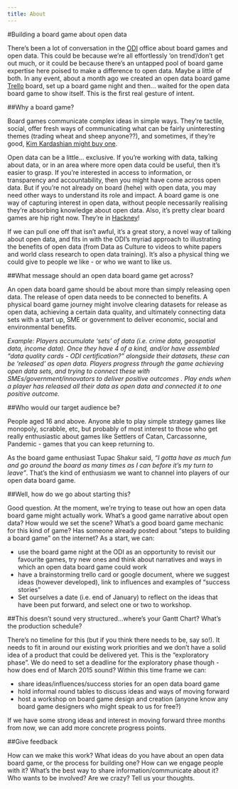 ```yaml
---
title: About
---
```


#Building a board game about open data

There’s been a lot of conversation in the [ODI](http://theodi.org) office about board games and open data. This could be because we’re all effortlessly ‘on trend’/don’t get out much, or it could be because there’s an untapped pool of board game expertise here poised to make a difference to open data. Maybe a little of both. In any event, about a month ago we created an open data board game [Trello](http://trello.com) board, set up a board game night and then... waited for the open data board game to show itself. This is the first real gesture of intent.  

##Why a board game?

Board games communicate complex ideas in simple ways. They’re tactile, social, offer fresh ways of communicating what can be fairly uninteresting themes (trading wheat and sheep anyone??), and sometimes, if they’re good, [Kim Kardashian might buy one](http://www.dailymail.co.uk/tvshowbiz/article-2660807/Kim-Kardashian-buys-Kanye-West-20-custom-Monopoly-board-game-birthday.html).

Open data can be a little... exclusive. If you’re working with data, talking about data, or in an area where more open data could be useful, then it’s easier to grasp. If you’re interested in access to information, or transparency and accountability, then you might have come across open data. But if you’re not already on board (hehe) with open data, you may need other ways to understand its role and impact. A board game is one way of capturing interest in open data, without people necessarily realising they’re absorbing knowledge about open data. Also, it’s pretty clear board games are hip right now. They’re in [Hackney](http://www.draughtslondon.com/)!

If we can pull one off that isn’t awful, it’s a great story, a novel way of talking about open data, and fits in with the ODI’s myriad approach to illustrating the benefits of open data (from Data as Culture to videos to white papers and world class research to open data training). It’s also a physical thing we could give to people we like - or who we want to like us.

##What message should an open data board game get across?

An open data board game should be about more than simply releasing open data. The release of open data needs to be connected to benefits. A physical board game journey might involve clearing datasets for release as open data, achieving a certain data quality, and ultimately connecting data sets with a start up, SME or government to deliver economic, social and environmental benefits.

_Example: Players accumulate ‘sets’ of data (i.e. crime data, geospatial data, income data). Once they have 4 of a kind, and/or have assembled “data quality cards - ODI certification?” alongside their datasets, these can be ‘released’ as open data. Players progress through the game achieving open data sets, and trying to connect these with SMEs/government/innovators to deliver positive outcomes . Play ends when a player has released all their data as open data and connected it to one positive outcome._

##Who would our target audience be?

People aged 16 and above. Anyone able to play simple strategy games like monopoly, scrabble, etc, but probably of most interest to those who get really enthusiastic about games like Settlers of Catan, Carcassonne, Pandemic - games that you can keep returning to.

As the board game enthusiast Tupac Shakur said, _“I gotta have as much fun and go around the board as many times as I can before it’s my turn to leave”_. That’s the kind of enthusiasm we want to channel into players of our open data board game.

##Well, how do we go about starting this?

Good question. At the moment, we’re trying to tease out how an open data board game might actually work. What’s a good game narrative about open data? How would we set the scene? What’s a good board game mechanic for this kind of game? Has someone already posted about “steps to building a board game” on the internet? As a start, we can:

* use the board game night at the ODI as an opportunity to revisit our favourite games, try new ones and think about narratives and ways in which an open data board game could work
* have a brainstorming trello card or google document, where we suggest ideas (however developed), link to influences and examples of “success stories”
* Set ourselves a date (i.e. end of January) to reflect on the ideas that have been put forward, and select one or two to workshop.

##This doesn’t sound very structured...where’s your Gantt Chart? What’s the production schedule?

There’s no timeline for this (but if you think there needs to be, say so!). It needs to fit in around our existing work priorities and we don’t have a solid idea of a product that could be delivered yet. This is the “exploratory phase”. We do need to set a deadline for the exploratory phase though - how does end of March 2015 sound? Within this time frame we can:

* share ideas/influences/success stories for an open data board game
* hold informal round tables to discuss ideas and ways of moving forward
* host a workshop on board game design and creation (anyone know any board game designers who might speak to us for free?)

If we have some strong ideas and interest in moving forward three months from now, we can add more concrete progress points.

##Give feedback

How can we make this work? What ideas do you have about an open data board game, or the process for building one? How can we engage people with it? What’s the best way to share information/communicate about it? Who wants to be involved? Are we crazy? Tell us your thoughts.
